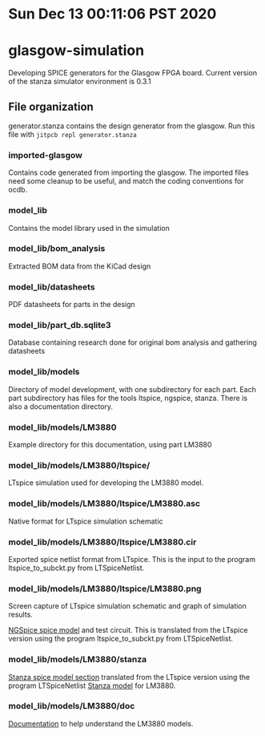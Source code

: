 # Sun Dec 13 00:11:06 PST 2020

# glasgow-simulation
Developing SPICE generators for the Glasgow FPGA board.
Current version of the stanza simulator environment is 0.3.1

## File organization
generator.stanza contains the design generator from the glasgow. Run this file with `jitpcb repl generator.stanza`

### imported-glasgow 

Contains code generated from importing the glasgow. 
The imported files need some cleanup to be useful, and match the coding conventions for ocdb.

### model_lib
Contains the model library used in the simulation

### model_lib/bom_analysis
Extracted BOM data from the KiCad design

### model_lib/datasheets
PDF datasheets for parts in the design

### model_lib/part_db.sqlite3
Database containing research done for original bom analysis and gathering datasheets

### model_lib/models
Directory of model development, with one subdirectory for each part.
Each part subdirectory has files for the tools ltspice, ngspice, stanza. There is also a
documentation directory.

### model_lib/models/LM3880
Example directory for this documentation, using part LM3880

### model_lib/models/LM3880/ltspice/
LTspice simulation used for developing the LM3880 model.

### model_lib/models/LM3880/ltspice/LM3880.asc	
Native format for LTspice simulation schematic

### model_lib/models/LM3880/ltspice/LM3880.cir	
Exported spice netlist format from LTspice. 
This is the input to the program ltspice_to_subckt.py from LTSpiceNetlist.

### model_lib/models/LM3880/ltspice/LM3880.png
Screen capture of LTspice simulation schematic and graph of simulation results.

<a href="model_lib/models/LM3880/stanza/LM3880.cir">NGSpice spice model<a/> and test circuit. 
This is translated from the LTspice version using the program ltspice_to_subckt.py from LTSpiceNetlist.

### model_lib/models/LM3880/stanza
<a href="model_lib/models/LM3880/stanza/LM3880.tmpl">Stanza spice model section<a/> translated from the LTspice version using the program LTSpiceNetlist
<a href="model_lib/models/LM3880/stanza/LM3880.stanza">Stanza model<a/> for LM3880.

### model_lib/models/LM3880/doc
<a href="model_lib/models/LM3880/doc/README.md">Documentation</a> to help understand the LM3880 models.


